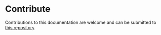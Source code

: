 # Contribute

Contributions to this documentation are welcome and can be submitted to [this repository](https://github.com/SovereignCloudStack/opendesk-on-scs).